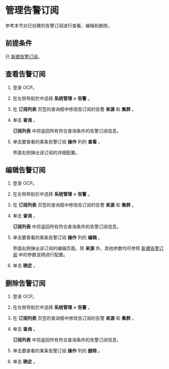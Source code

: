 # 管理告警订阅

参考本节对已创建的告警订阅进行查看、编辑和删除。

## 前提条件

已 [新建告警订阅](../9.use-alert-management/20.new-alert-subscription.md)。

## 查看告警订阅

1. 登录 OCP。

2. 在左侧导航栏中选择 **系统管理** **\>** **告警** 。

3. 在 **订阅列表** 页签的查询框中修改告订阅的告警 **来源** 和 **集群** 。

4. 单击 **查询** 。

   **订阅列表** 中将返回所有符合查询条件的告警订阅信息。

5. 单击要查看的某条告警订阅 **操作** 列的 **查看** 。

   界面右侧弹出该订阅的详细配置。

## 编辑告警订阅

1. 登录 OCP。

2. 在左侧导航栏中选择 **系统管理** **\>** **告警** 。

3. 在 **订阅列表** 页签的查询框中修改告订阅的告警 **来源** 和 **集群** 。

4. 单击 **查询** 。

   **订阅列表** 中将返回所有符合查询条件的告警订阅信息。

5. 单击要查看的某条告警订阅 **操作** 列的 **编辑** 。

   界面右侧弹出该订阅的编辑页面。除 **来源** 外，其他参数均可参照 [新建告警订阅](../9.use-alert-management/20.new-alert-subscription.md) 中的参数说明进行配置。

6. 单击 **确定** 。

## 删除告警订阅

1. 登录 OCP。

2. 在左侧导航栏中选择 **系统管理** **\>** **告警** 。

3. 在 **订阅列表** 页签的查询框中修改告订阅的告警 **来源** 和 **集群** 。

4. 单击 **查询** 。

   **订阅列表** 中将返回所有符合查询条件的告警订阅信息。

5. 单击要查看的某条告警订阅 **操作** 列的 **删除** 。

6. 单击 **确定** 。
